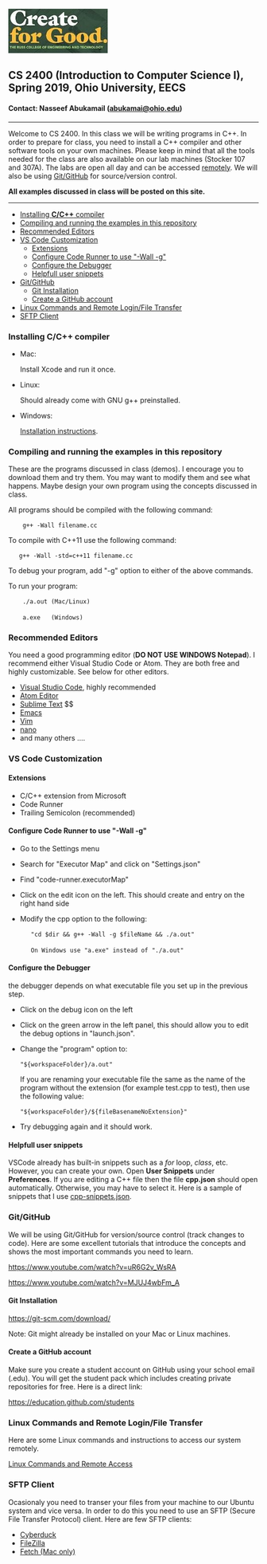  ![logo](docs/create-for-good.jpeg)
 ## CS 2400 (Introduction to Computer Science I), Spring 2019, Ohio University, EECS 
 #### Contact: Nasseef Abukamail (abukamai@ohio.edu)

---

  Welcome to CS 2400. In this class we will be writing programs in C++. In order to prepare for class, you need to install a C++ compiler and other software tools on your own machines. Please keep in mind that all the tools needed for the class are also available on our lab machines (Stocker 107 and 307A). The labs are open all day and can be accessed [remotely](#linux-commands-and-remote-loginfile-transfer). We will also be using [Git/GitHub](#gitgithub) for source/version control. 

  **All examples discussed in class will be posted on this site.**
  
---
- [Installing **C/C++** compiler](#installing-cc-compiler)
- [Compiling and running the examples in this repository](#compiling-and-running-the-examples-in-this-repository)
- [Recommended Editors](#recommended-editors)
- [VS Code Customization](#vs-code-customization)
  - [Extensions](#extensions)
  - [Configure Code Runner to use "-Wall -g"](#configure-code-runner-to-use-%22-wall--g%22)
  - [Configure the Debugger](#configure-the-debugger)
  - [Helpfull user snippets](#helpfull-user-snippets)
- [Git/GitHub](#gitgithub)
  - [Git Installation](#git-installation)
  - [Create a GitHub account](#create-a-github-account)
- [Linux Commands and Remote Login/File Transfer](#linux-commands-and-remote-loginfile-transfer)
- [SFTP Client](#sftp-client)
### Installing **C/C++** compiler
* Mac: 

    Install Xcode and run it once.
* Linux:
    
    Should already come with GNU g++ preinstalled.

* Windows:

    [Installation instructions](docs/Installing-minGW.pdf).

### Compiling and running the examples in this repository
These are the programs discussed in class (demos). I encourage you to download them and try them. You may want to modify them and see what happens. Maybe design your own program using the concepts discussed in class.

All programs should be compiled with the following command:

```console
    g++ -Wall filename.cc
```
To compile with C++11 use the following command:

```console
   g++ -Wall -std=c++11 filename.cc
```

To debug your program, add "-g" option to either of the above commands.

To run your program:

```console
    ./a.out (Mac/Linux)

    a.exe   (Windows)
```

### Recommended Editors
You need a good programming editor (**DO NOT USE WINDOWS Notepad**). I recommend either Visual Studio Code or Atom. They are both free and highly customizable. See below for other editors.
* [Visual Studio Code](https://code.visualstudio.com/), highly recommended
* [Atom Editor](https://atom.io)
* [Sublime Text](https://www.sublimetext.com) $$
* [Emacs](https://www.gnu.org/software/emacs)
* [Vim](https://www.vim.org)
* [nano](https://www.nano-editor.org/)
* and many others ....
  
### VS Code Customization

#### Extensions
* C/C++ extension from Microsoft
* Code Runner
* Trailing Semicolon (recommended)

#### Configure Code Runner to use "-Wall -g"
* Go to the Settings menu
* Search for "Executor Map" and click on "Settings.json"
* Find "code-runner.executorMap"
* Click on the edit icon on the left. This should create and entry on the right hand side
* Modify the cpp option to the following:

         "cd $dir && g++ -Wall -g $fileName && ./a.out"
  
         On Windows use "a.exe" instead of "./a.out"

#### Configure the Debugger
   the debugger depends on what executable file you set up in the previous step.

   * Click on the debug icon on the left
   * Click on the green arrow in the left panel, this should allow you to edit the debug options in "launch.json".
   * Change the "program" option to:
  
         "${workspaceFolder}/a.out"

        If you are renaming your executable file the same as the name of the program without the extension (for example test.cpp to test), then use the following value:
  
         "${workspaceFolder}/${fileBasenameNoExtension}"

   * Try debugging again and it should work.

#### Helpfull user snippets
VSCode already has built-in snippets such as a *for* loop, *class*, etc. However, you can create your own. Open **User Snippets** under **Preferences**. If you are editing a C++ file then the file **cpp.json** should open automatically. Otherwise, you may have to select it. Here is a sample of snippets that I use [cpp-snippets.json](docs/cpp-snippets.json).

### Git/GitHub
We will be using Git/GitHub for version/source control (track changes to code). Here are some excellent tutorials that introduce the concepts and shows the most important commands you need to learn.

https://www.youtube.com/watch?v=uR6G2v_WsRA

https://www.youtube.com/watch?v=MJUJ4wbFm_A

#### Git Installation

https://git-scm.com/download/

Note: Git might already be installed on your Mac or Linux machines.

#### Create a GitHub account

Make sure you create a student account on GitHub using your school email (.edu). You will get the student pack which includes creating private repositories for free. Here is a direct link:

https://education.github.com/students

### Linux Commands and Remote Login/File Transfer
Here are some Linux commands and instructions to access our system remotely.

[Linux Commands and Remote Access](docs/linux.pdf)

### SFTP Client
Ocasionaly you need to transer your files from your machine to our Ubuntu system and vice versa. In order to do this you need to use an SFTP (Secure File Transfer Protocol) client. Here are few SFTP clients:
* [Cyberduck](https://cyberduck.io/)
* [FileZilla](https://filezilla-project.org/)
* [Fetch (Mac only)](https://fetchsoftworks.com/)
  
